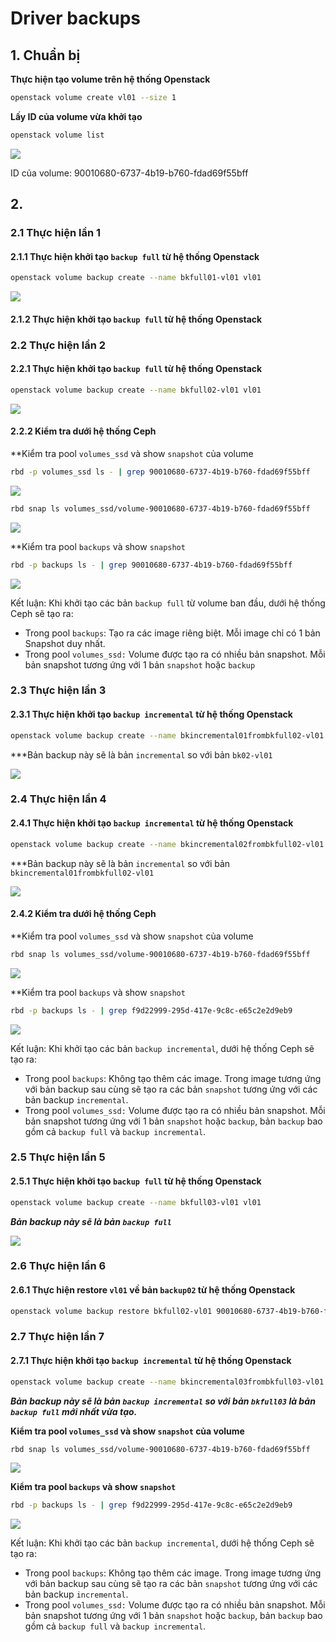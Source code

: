 # Driver backups
## 1. Chuẩn bị
**Thực hiện tạo volume trên hệ thống Openstack**
```sh
openstack volume create vl01 --size 1
```
**Lấy ID của volume vừa khởi tạo**
```sh
openstack volume list
```
<img src=https://i.imgur.com/qNNvBCn.png>

ID của volume: 90010680-6737-4b19-b760-fdad69f55bff

## 2. 
### 2.1 Thực hiện lần 1
#### 2.1.1 Thực hiện khởi tạo `backup full` từ hệ thống Openstack
```sh
openstack volume backup create --name bkfull01-vl01 vl01
```
<img src=https://i.imgur.com/tOvDjII.png>

#### 2.1.2 Thực hiện khởi tạo `backup full` từ hệ thống Openstack

### 2.2 Thực hiện lần 2
#### 2.2.1 Thực hiện khởi tạo `backup full` từ hệ thống Openstack
```sh
openstack volume backup create --name bkfull02-vl01 vl01
```
<img src=https://i.imgur.com/9Q8OVqy.png>

#### 2.2.2 Kiểm tra dưới hệ thống Ceph
**Kiểm tra pool `volumes_ssd` và show `snapshot` của volume

```sh
rbd -p volumes_ssd ls - | grep 90010680-6737-4b19-b760-fdad69f55bff
```
<img src=https://i.imgur.com/mpz3Rrt.png>

```sh
rbd snap ls volumes_ssd/volume-90010680-6737-4b19-b760-fdad69f55bff
```
<img src=https://i.imgur.com/UQG4xNk.png>

**Kiểm tra pool `backups` và show `snapshot`

```sh
rbd -p backups ls - | grep 90010680-6737-4b19-b760-fdad69f55bff
```
<img src=blob:https://imgur.com/e6477deb-3c5d-4658-8629-9badc27d88db>

Kết luận: Khi khởi tạo các bản `backup full` từ volume ban đầu, dưới hệ thống Ceph sẽ tạo ra:
- Trong pool `backups`: Tạo ra các image riêng biệt. Mỗi image chỉ có 1 bản Snapshot duy nhất.
- Trong pool `volumes_ssd:` Volume được tạo ra có nhiều bản snapshot. Mỗi bản snapshot tương ứng với 1 bản `snapshot` hoặc `backup`

### 2.3 Thực hiện lần 3
#### 2.3.1 Thực hiện khởi tạo `backup incremental` từ hệ thống Openstack
```sh
openstack volume backup create --name bkincremental01frombkfull02-vl01 vl01 --incremental
```
***Bản backup này sẽ là bản `incremental` so với bản `bk02-vl01`

<img src=https://i.imgur.com/iK4plbg.png>

### 2.4 Thực hiện lần 4
#### 2.4.1 Thực hiện khởi tạo `backup incremental` từ hệ thống Openstack
```sh
openstack volume backup create --name bkincremental02frombkfull02-vl01 vl01 --incremental
```
***Bản backup này sẽ là bản `incremental` so với bản `bkincremental01frombkfull02-vl01`

<img src=https://i.imgur.com/NwHBwtt.png>

#### 2.4.2 Kiểm tra dưới hệ thống Ceph
**Kiểm tra pool `volumes_ssd` và show `snapshot` của volume

```sh
rbd snap ls volumes_ssd/volume-90010680-6737-4b19-b760-fdad69f55bff
```
<img src=https://i.imgur.com/jfEy3kE.png>

**Kiểm tra pool `backups` và show `snapshot`

```sh
rbd -p backups ls - | grep f9d22999-295d-417e-9c8c-e65c2e2d9eb9
```
<img src=https://i.imgur.com/lUUk5eA.png>

Kết luận: Khi khởi tạo các bản `backup incremental`, dưới hệ thống Ceph sẽ tạo ra:
- Trong pool `backups`: Không tạo thêm các image. Trong image tương ứng với bản backup sau cùng sẽ tạo ra các bản `snapshot` tương ứng với các bản backup `incremental`.
- Trong pool `volumes_ssd:` Volume được tạo ra có nhiều bản snapshot. Mỗi bản snapshot tương ứng với 1 bản `snapshot` hoặc `backup`, bản `backup` bao gồm cả `backup full` và `backup incremental`.

### 2.5 Thực hiện lần 5
#### 2.5.1 Thực hiện khởi tạo `backup full` từ hệ thống Openstack
```sh
openstack volume backup create --name bkfull03-vl01 vl01
```

***Bản backup này sẽ là bản `backup full`***

<img src=https://i.imgur.com/AVdA5Nm.png>

### 2.6 Thực hiện lần 6
#### 2.6.1 Thực hiện restore `vl01` về bản `backup02` từ hệ thống Openstack
```sh
openstack volume backup restore bkfull02-vl01 90010680-6737-4b19-b760-fdad69f55bff
```

### 2.7 Thực hiện lần 7
#### 2.7.1 Thực hiện khởi tạo `backup incremental` từ hệ thống Openstack
```sh
openstack volume backup create --name bkincremental03frombkfull03-vl01 vl01 --incremental
```
***Bản backup này sẽ là bản `backup incremental` so với bản `bkfull03` là bản `backup full` mới nhất vừa tạo.***

**Kiểm tra pool `volumes_ssd` và show `snapshot` của volume**

```sh
rbd snap ls volumes_ssd/volume-90010680-6737-4b19-b760-fdad69f55bff
```
<img src=https://i.imgur.com/bOUuSrR.png>

**Kiểm tra pool `backups` và show `snapshot`**

```sh
rbd -p backups ls - | grep f9d22999-295d-417e-9c8c-e65c2e2d9eb9
```
<img src=https://i.imgur.com/yydSLuo.png>

Kết luận: Khi khởi tạo các bản `backup incremental`, dưới hệ thống Ceph sẽ tạo ra:
- Trong pool `backups`: Không tạo thêm các image. Trong image tương ứng với bản backup sau cùng sẽ tạo ra các bản `snapshot` tương ứng với các bản backup `incremental`.
- Trong pool `volumes_ssd:` Volume được tạo ra có nhiều bản snapshot. Mỗi bản snapshot tương ứng với 1 bản `snapshot` hoặc `backup`, bản `backup` bao gồm cả `backup full` và `backup incremental`.
